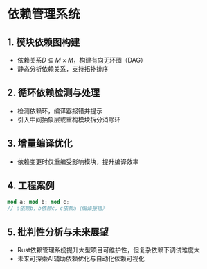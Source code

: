 # 依赖管理系统

## 1. 模块依赖图构建

- 依赖关系$D \subseteq M \times M$，构建有向无环图（DAG）
- 静态分析依赖关系，支持拓扑排序

## 2. 循环依赖检测与处理

- 检测依赖环，编译器报错并提示
- 引入中间抽象层或重构模块拆分消除环

## 3. 增量编译优化

- 依赖变更时仅重编受影响模块，提升编译效率

## 4. 工程案例

```rust
mod a; mod b; mod c;
// a依赖b，b依赖c，c依赖a（编译报错）
```

## 5. 批判性分析与未来展望

- Rust依赖管理系统提升大型项目可维护性，但复杂依赖下调试难度大
- 未来可探索AI辅助依赖优化与自动化依赖可视化

